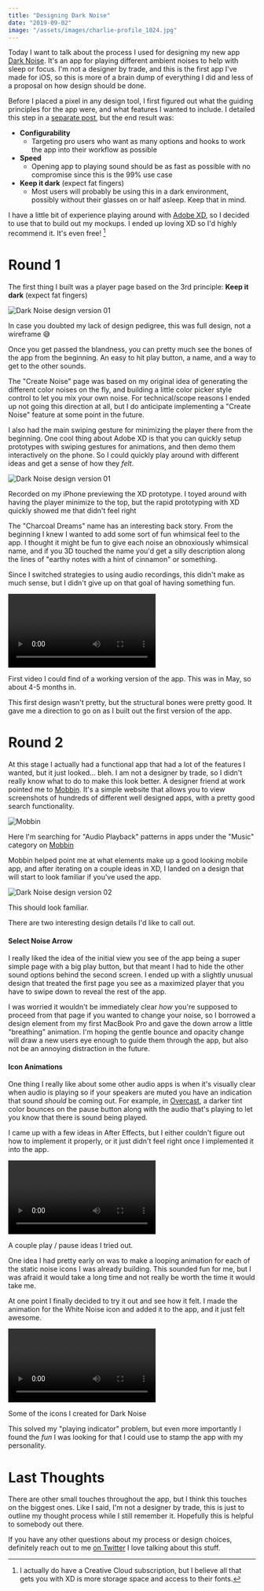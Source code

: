 ```yaml
---
title: "Designing Dark Noise"
date: "2019-09-02"
image: "/assets/images/charlie-profile_1024.jpg"
---
```


Today I want to talk about the process I used for designing my new app [Dark Noise](https://apps.apple.com/us/app/dark-noise/id1465439395).  It's an app for playing different ambient noises to help with sleep or focus.  I'm not a designer by trade, and this is the first app I've made for iOS, so this is more of a brain dump of everything I did and less of a proposal on how design should be done.

Before I placed a pixel in any design tool, I first figured out what the guiding principles for the app were, and what features I wanted to include.  I detailed this step in a [separate post](/posts/2019/8/23/principles-of-dark-noise), but the end result was:

- **Configurability**
  - Targeting pro users who want as many options and hooks to work the app into their workflow as possible
- **Speed**
  - Opening app to playing sound should be as fast as possible with no compromise since this is the 99% use case
- **Keep it dark** (expect fat fingers)
  - Most users will probably be using this in a dark environment, possibly without their glasses on or half asleep.  Keep that in mind.

I have a little bit of experience playing around with [Adobe XD](https://www.adobe.com/products/xd.html), so I decided to use that to build out my mockups.  I ended up loving XD so I'd highly recommend it.  It's even free! [^1]

# Round 1

The first thing I built was a player page based on the 3rd principle: **Keep it dark** (expect fat fingers)

![Dark Noise design version 01](/assets/posts/2019/09/02/dark-noise-design-v01.jpg)
<p class="postCaption">In case you doubted my lack of design pedigree, this was full design, not a wireframe 😅</p>

Once you get passed the blandness, you can pretty much see the bones of the app from the beginning.  An easy to hit play button, a name, and a way to get to the other sounds.

The "Create Noise" page was based on my original idea of generating the different color noises on the fly, and building a little color picker style control to let you mix your own noise.  For technical/scope reasons I ended up not going this direction at all, but I do anticipate implementing a "Create Noise" feature at some point in the future.

I also had the main swiping gesture for minimizing the player there from the beginning.  One cool thing about Adobe XD is that you can quickly setup prototypes with swiping gestures for animations, and then demo them interactively on the phone.  So I could quickly play around with different ideas and get a sense of how they _felt_.

![Dark Noise design version 01](https://s3.us-east-2.amazonaws.com/media.charliemchapman.com/blog/dark-noise-design-prototyping.gif)
<p class="postCaption">Recorded on my iPhone previewing the XD prototype. I toyed around with having the player minimize to the top, but the rapid prototyping with XD quickly showed me that didn't feel right</p>

The "Charcoal Dreams" name has an interesting back story.  From the beginning I knew I wanted to add some sort of fun whimsical feel to the app.  I thought it might be fun to give each noise an obnoxiously whimsical name, and if you 3D touched the name you'd get a silly description along the lines of "earthy notes with a hint of cinnamon" or something.  

Since I switched strategies to using audio recordings, this didn't make as much sense, but I didn't give up on that goal of having something fun.

<div class="postVideoContainer">
    <video class="postVideo"  controls loop>
    <source src="https://s3.us-east-2.amazonaws.com/media.charliemchapman.com/blog/dark-noise-1st-video.mp4" type="video/mp4">
    Your browser does not support the video tag.
    </video>
</div>
<p class="postCaption">First video I could find of a working version of the app.  This was in May, so about 4-5 months in.</p>

This first design wasn't pretty, but the structural bones were pretty good.  It gave me a direction to go on as I built out the first version of the app.

# Round 2

At this stage I actually had a functional app that had a lot of the features I wanted, but it just looked... bleh.  I am not a designer by trade, so I didn't really know what to do to make this look better.  A designer friend at work pointed me to [Mobbin](https://mobbin.design).  It's a simple website that allows you to view screenshots of hundreds of different well designed apps, with a pretty good search functionality.
 
 ![Mobbin](/assets/posts/2019/09/02/mobbin-screenshot.jpg)
<p class="postCaption">Here I'm searching for "Audio Playback" patterns in apps under the "Music" category on <a href="https://mobbin.design">Mobbin</a></p>

Mobbin helped point me at what elements make up a good looking mobile app, and after iterating on a couple ideas in XD, I landed on a design that will start to look familiar if you've used the app.

![Dark Noise design version 02](/assets/posts/2019/09/02/dark-noise-design-v02.jpg)
<p class="postCaption">This should look familiar.</p>

There are two interesting design details I'd like to call out.  

#### Select Noise Arrow

I really liked the idea of the initial view you see of the app being a super simple page with a big play button, but that meant I had to hide the other sound options behind the second screen.  I ended up with a slightly unusual design that treated the first page you see as a maximized player that you have to swipe down to reveal the rest of the app.  

I was worried it wouldn't be immediately clear _how_ you're supposed to proceed from that page if you wanted to change your noise, so I borrowed a design element from my first MacBook Pro and gave the down arrow a little "breathing" animation.  I'm hoping the gentle bounce and opacity change will draw a new users eye enough to guide them through the app, but also not be an annoying distraction in the future.

#### Icon Animations

One thing I really like about some other audio apps is when it's visually clear when audio is playing so if your speakers are muted you have an indication that sound _should_ be coming out.  For example, in [Overcast](https://overcast.fm), a darker tint color bounces on the pause button along with the audio that's playing to let you know that there is sound being played.

I came up with a few ideas in After Effects, but I either couldn't figure out how to implement it properly, or it just didn't feel right once I implemented it into the app.

<div class="postVideoContainer">
    <video class="postVideo"  controls loop>
    <source src="https://s3.us-east-2.amazonaws.com/media.charliemchapman.com/blog/dark-noise-play-pause-ideas.mp4" type="video/mp4">
    Your browser does not support the video tag.
    </video>
</div>
<p class="postCaption">A couple play / pause ideas I tried out.</p>

One idea I had pretty early on was to make a looping animation for each of the static noise icons I was already building.  This sounded fun for me, but I was afraid it would take a long time and not really be worth the time it would take me.

At one point I finally decided to try it out and see how it felt.  I made the animation for the White Noise icon and added it to the app, and it just felt awesome.

<div class="postVideoContainer">
    <video class="postVideo"  controls loop>
    <source src="https://s3.us-east-2.amazonaws.com/media.charliemchapman.com/blog/dark-noise-icons-sample.mp4" type="video/mp4">
    Your browser does not support the video tag.
    </video>
</div>
<p class="postCaption">Some of the icons I created for Dark Noise</p>

This solved my "playing indicator" problem, but even more importantly I found the _fun_ I was looking for that I could use to stamp the app with my personality.

# Last Thoughts

There are other small touches throughout the app, but I think this touches on the biggest ones.  Like I said, I'm not a designer by trade, this is just to outline my thought process while I still remember it.  Hopefully this is helpful to somebody out there.

If you have any other questions about my process or design choices, definitely reach out to me [on Twitter](https://twitter.com/_chuckyc) I love talking about this stuff.

[^1]: I actually do have a Creative Cloud subscription, but I believe all that gets you with XD is more storage space and access to their fonts.